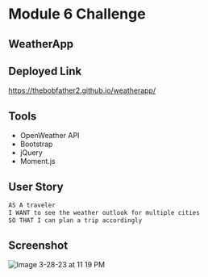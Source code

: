 # Module 6 Challenge

## WeatherApp

## Deployed Link
https://thebobfather2.github.io/weatherapp/

## Tools
<ul>
    <li>OpenWeather API</li>
    <li>Bootstrap</li>
    <li>jQuery</li>
    <li>Moment.js</li>
</ul>

## User Story
```md
AS A traveler
I WANT to see the weather outlook for multiple cities
SO THAT I can plan a trip accordingly
```

## Screenshot
![Image 3-28-23 at 11 19 PM](https://user-images.githubusercontent.com/107475188/228418199-cdae0c13-6341-4c44-8e2e-365055a25ad7.JPG)
